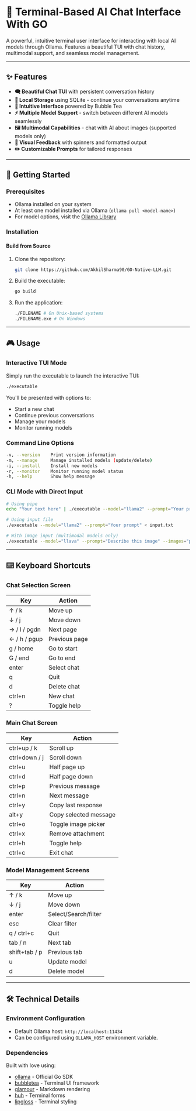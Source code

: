# 🤖 Terminal-Based AI Chat Interface With GO

A powerful, intuitive terminal user interface for interacting with local AI models through Ollama. Features a beautiful TUI with chat history, multimodal support, and seamless model management.

---

## ✨ Features

- **🗨️ Beautiful Chat TUI** with persistent conversation history
- **💾 Local Storage** using SQLite - continue your conversations anytime
- **🎨 Intuitive Interface** powered by Bubble Tea
- **⚡ Multiple Model Support** - switch between different AI models seamlessly
- **🖼️ Multimodal Capabilities** - chat with AI about images (supported models only)
- **🎯 Visual Feedback** with spinners and formatted output
- **✏️ Customizable Prompts** for tailored responses

---

## 🚀 Getting Started

### Prerequisites

- Ollama installed on your system
- At least one model installed via Ollama (`ollama pull <model-name>`)
- For model options, visit the [Ollama Library](#)

### Installation

#### Build from Source

1. Clone the repository:
   ```bash
   git clone https://github.com/AkhilSharma90/GO-Native-LLM.git
   ```
   
2. Build the executable:
   ```bash
   go build
   ```
   
3. Run the application:
   ```bash
   ./FILENAME # On Unix-based systems
   ./FILENAME.exe # On Windows
   ```

---

## 🎮 Usage

### Interactive TUI Mode

Simply run the executable to launch the interactive TUI:
```bash
./executable
```

You'll be presented with options to:
- Start a new chat
- Continue previous conversations
- Manage your models
- Monitor running models

### Command Line Options

```bash
-v, --version    Print version information
-m, --manage     Manage installed models (update/delete)
-i, --install    Install new models
-r, --monitor    Monitor running model status
-h, --help       Show help message
```

### CLI Mode with Direct Input

```bash
# Using pipe
echo "Your text here" | ./executable --model="llama2" --prompt="Your prompt"

# Using input file
./executable --model="llama2" --prompt="Your prompt" < input.txt

# With image input (multimodal models only)
./executable --model="llava" --prompt="Describe this image" --images="path/to/image.png"
```

---

## ⌨️ Keyboard Shortcuts

### Chat Selection Screen

| Key       | Action                         |
|-----------|--------------------------------|
| ↑ / k      | Move up                        |
| ↓ / j      | Move down                      |
| → / l / pgdn | Next page                    |
| ← / h / pgup | Previous page               |
| g / home  | Go to start                     |
| G / end   | Go to end                       |
| enter     | Select chat                     |
| q         | Quit                            |
| d         | Delete chat                     |
| ctrl+n    | New chat                        |
| ?         | Toggle help                     |

### Main Chat Screen

| Key       | Action                         |
|-----------|--------------------------------|
| ctrl+up / k    | Scroll up                        |
| ctrl+down / j  | Scroll down                      |
| ctrl+u    | Half page up                     |
| ctrl+d    | Half page down                   |
| ctrl+p    | Previous message                 |
| ctrl+n    | Next message                     |
| ctrl+y    | Copy last response               |
| alt+y     | Copy selected message            |
| ctrl+o    | Toggle image picker              |
| ctrl+x    | Remove attachment                |
| ctrl+h    | Toggle help                      |
| ctrl+c    | Exit chat                        |

### Model Management Screens

| Key           | Action                         |
|---------------|--------------------------------|
| ↑ / k          | Move up                        |
| ↓ / j          | Move down                      |
| enter         | Select/Search/filter           |
| esc           | Clear filter                   |
| q / ctrl+c    | Quit                           |
| tab / n       | Next tab                       |
| shift+tab / p | Previous tab                   |
| u             | Update model                   |
| d             | Delete model                   |

---

## 🛠️ Technical Details

### Environment Configuration

- Default Ollama host: `http://localhost:11434`
- Can be configured using `OLLAMA_HOST` environment variable.

### Dependencies

Built with love using:
- [ollama](#) - Official Go SDK
- [bubbletea](#) - Terminal UI framework
- [glamour](#) - Markdown rendering
- [huh](#) - Terminal forms
- [lipgloss](#) - Terminal styling